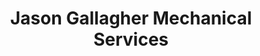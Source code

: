 ---
title: "Jason Gallagher Mechanical Services"
url: /beenleigh/jason-gallagher-mechanical-services/
shop: Autowerkstatt
---